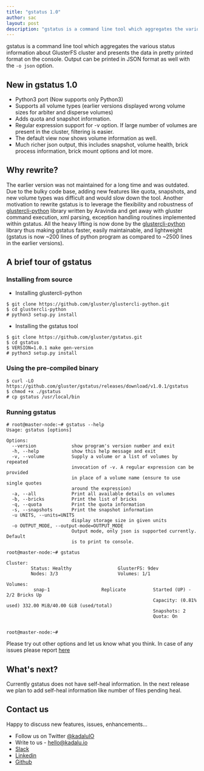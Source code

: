 ```yaml
---
title: "gstatus 1.0"
author: sac
layout: post
description: "gstatus is a command line tool which aggregates the various status information about GlusterFS cluster and presents the data in pretty printed format on the console."
---
```


gstatus is a command line tool which aggregates the various status information about GlusterFS cluster and presents the data in pretty printed format on the console. Output can be printed in JSON format as well with the ```-o json``` option.

## New in gstatus 1.0

* Python3 port (Now supports only Python3)
* Supports all volume types (earlier versions displayed wrong volume sizes for arbiter and disperse volumes)
* Adds quota and snapshot information.
* Regular expression support for -v option. If large number of volumes are present in the cluster, filtering is easier.
* The default view now shows volume information as well.
* Much richer json output, this includes snapshot, volume health, brick process information, brick mount options and lot more.

## Why rewrite?

The earlier version was not maintained for a long time and was outdated. Due to the bulky code base, adding new features like quota, snapshots, and new volume types was difficult and would slow down the tool. Another motivation to rewrite gstatus is to leverage the flexibility and robustness of [glustercli-python](https://github.com/gluster/glustercli-python) library written by Aravinda and get away with gluster command execution, xml parsing, exception handling routines implemented within gstatus. All the heavy lifting is now done by the [glustercli-python](https://github.com/gluster/glustercli-python) library thus making gstatus faster, easily maintainable, and lightweight (gstatus is now ~200 lines of python program as compared to ~2500 lines in the earlier versions).


## A brief tour of gstatus

### Installing from source

* Installing glustercli-python

```console
$ git clone https://github.com/gluster/glustercli-python.git
$ cd glustercli-python
# python3 setup.py install
```

* Installing the gstatus tool
```console
$ git clone https://github.com/gluster/gstatus.git
$ cd gstatus
$ VERSION=1.0.1 make gen-version
# python3 setup.py install
```

### Using the pre-compiled binary
```console
$ curl -LO https://github.com/gluster/gstatus/releases/download/v1.0.1/gstatus
$ chmod +x ./gstatus
# cp gstatus /usr/local/bin
```

### Running gstatus

```console
# root@master-node:~# gstatus --help
Usage: gstatus [options]

Options:
  --version             show program's version number and exit
  -h, --help            show this help message and exit
  -v, --volume          Supply a volume or a list of volumes by repeated
                        invocation of -v. A regular expression can be provided
                        in place of a volume name (ensure to use single quotes
                        around the expression)
  -a, --all             Print all available details on volumes
  -b, --bricks          Print the list of bricks
  -q, --quota           Print the quota information
  -s, --snapshots       Print the snapshot information
  -u UNITS, --units=UNITS
                        display storage size in given units
  -o OUTPUT_MODE, --output-mode=OUTPUT_MODE
                        Output mode, only json is supported currently. Default
                        is to print to console.

root@master-node:~# gstatus

Cluster:
         Status: Healthy                 GlusterFS: 9dev
         Nodes: 3/3                      Volumes: 1/1

Volumes:
          snap-1                   Replicate          Started (UP) - 2/2 Bricks Up
                                                      Capacity: (0.81% used) 332.00 MiB/40.00 GiB (used/total)
                                                      Snapshots: 2
                                                      Quota: On


root@master-node:~#
```

Please try out other options and let us know what you think. In case of any issues please report [here](https://github.com/gluster/gstatus/issues)

## What's next?
Currently gstatus does not have self-heal information. In the next release we plan to add self-heal information like number of files pending heal.

## Contact us

Happy to discuss new features, issues, enhancements...

* Follow us on Twitter [@kadaluIO](https://twitter.com/kadaluio)
* Write to us - [hello@kadalu.io](mailto:hello@kadalu.io)
* [Slack](https://join.slack.com/t/kadalu/shared_invite/enQtNzg1ODQ0MDA5NTM2LWMzMTc5ZTJmMjk4MzI0YWVhOGFlZTJjZjY5MDNkZWI0Y2VjMDBlNzVkZmI1NWViN2U3MDNlNDJhNjE5OTBlOGU)
* [Linkedin](https://linkedin.com/company/kadalu-io)
* [Github](https://github.com/kadalu/kadalu)
